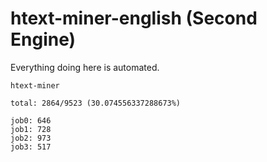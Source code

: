 # htext-miner-english (Second Engine)

Everything doing here is automated.

```
htext-miner

total: 2864/9523 (30.074556337288673%)

job0: 646
job1: 728
job2: 973
job3: 517
```